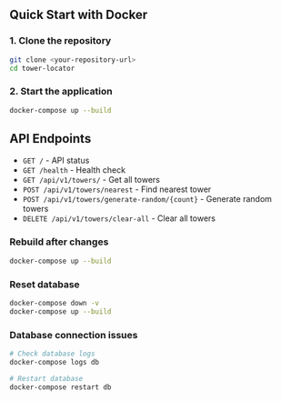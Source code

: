 ## Quick Start with Docker

### 1. Clone the repository
```bash
git clone <your-repository-url>
cd tower-locator
```

### 2. Start the application
```bash
docker-compose up --build
```

## API Endpoints

- `GET /` - API status
- `GET /health` - Health check
- `GET /api/v1/towers/` - Get all towers
- `POST /api/v1/towers/nearest` - Find nearest tower
- `POST /api/v1/towers/generate-random/{count}` - Generate random towers
- `DELETE /api/v1/towers/clear-all` - Clear all towers



### Rebuild after changes
```bash
docker-compose up --build
```

### Reset database
```bash
docker-compose down -v
docker-compose up --build
```


### Database connection issues
```bash
# Check database logs
docker-compose logs db

# Restart database
docker-compose restart db
```
